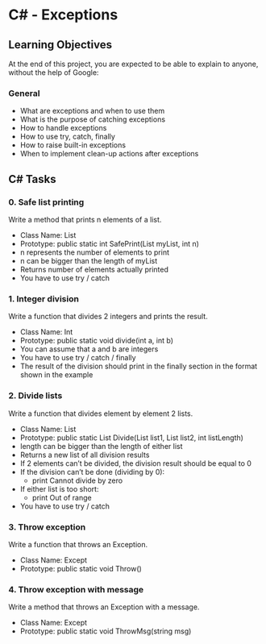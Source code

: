 # C# - Exceptions

## Learning Objectives

At the end of this project, you are expected to be able to explain to anyone, without the help of Google:

### General

- What are exceptions and when to use them
- What is the purpose of catching exceptions
- How to handle exceptions
- How to use try, catch, finally
- How to raise built-in exceptions
- When to implement clean-up actions after exceptions

## C# Tasks

### 0. Safe list printing

Write a method that prints n elements of a list.

- Class Name: List
- Prototype: public static int SafePrint(List<int> myList, int n)
- n represents the number of elements to print
- n can be bigger than the length of myList
- Returns number of elements actually printed
- You have to use try / catch

### 1. Integer division

Write a function that divides 2 integers and prints the result.

- Class Name: Int
- Prototype: public static void divide(int a, int b)
- You can assume that a and b are integers
- You have to use try / catch / finally
- The result of the division should print in the finally section in the format shown in the example

### 2. Divide lists

Write a function that divides element by element 2 lists.

- Class Name: List
- Prototype: public static List<int> Divide(List<int> list1, List<int> list2, int listLength)
- length can be bigger than the length of either list
- Returns a new list of all division results
- If 2 elements can’t be divided, the division result should be equal to 0
- If the division can’t be done (dividing by 0):
    - print Cannot divide by zero
- If either list is too short:
    - print Out of range
- You have to use try / catch

### 3. Throw exception

Write a function that throws an Exception.

- Class Name: Except
- Prototype: public static void Throw()

### 4. Throw exception with message

Write a method that throws an Exception with a message.

- Class Name: Except
- Prototype: public static void ThrowMsg(string msg)
